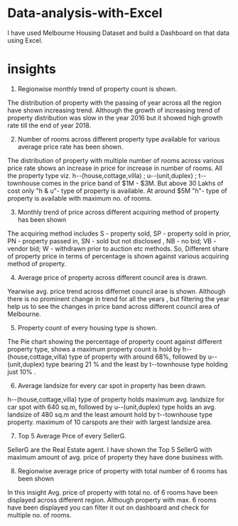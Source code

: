 # Data-analysis-with-Excel
I have used Melbourne Housing Dataset and build a Dashboard on that data using Excel.


# insights
1. Regionwise monthly trend of property count is shown.

The distribution of property with the passing of year across all the region
have shown increasing trend. Although the growth of increasing trend of
property distribution was slow in the year 2016 but it showed high growth rate 
till the end of year 2018.

2. Number of rooms across different property type available for various average 
   price rate has been shown.

The distribution of property with multiple number of rooms across various price 
rate shows an increase in price for increase in number of rooms. All the property type 
viz. h--(house,cottage,villa) ; u--(unit,duplex) ; t--townhouse comes in the price 
band of $1M - $3M. But above 30 Lakhs of cost only "h & u"- type of property is available.
At around $5M "h"- type of property is available with maximum no. of rooms.

3. Monthly trend of price across different acquiring method of property has been shown

The acquiring method includes S - property sold, SP - property sold in prior, PN - property passed in, 
SN - sold but not disclosed , NB - no bid; VB - vendor bid; W - withdrawn prior to auction etc methods.
So, Different share of property price in terms of percentage is shown against various acquiring 
method of property.

4. Average price of property across different council area is drawn.

Yearwise avg. price trend across differnet council arae is shown. Although there is no prominent
change in trend for all the years , but filtering the year help us to see the changes in price 
band across different council area of Melbourne.

5. Property count of every housing type is shown.

The Pie chart showing the percentage of property count against different property type, shows
a maximum property count is hold by h--(house,cottage,villa) type of property with around 68%, 
followed by u--(unit,duplex) type bearing 21 % and the least by t--townhouse type holding just 10% .

6. Average landsize for every car spot in property has been drawn.

h--(house,cottage,villa) type of property holds maximum avg. landsize for car spot with 640 sq.m,
followed by u--(unit,duplex) type holds an avg. landsize of 480 sq.m and the least amount hold by
t--townhouse type property.
maximum of 10 carspots are their with largest landsize area.

7. Top 5 Average Prce of every SellerG.

SellerG are the Real Estate agent. I have shown the Top 5 SellerG with maximum 
amount of avg. price of property they have done business with.

8. Regionwise average price of property with total number of 6 rooms has been shown

In this insight Avg. price of property with total no. of 6 rooms have been displayed across different region.
Although property with max. 6 rooms have been displayed you can filter it out on 
dashboard and check for multiple no. of rooms.
